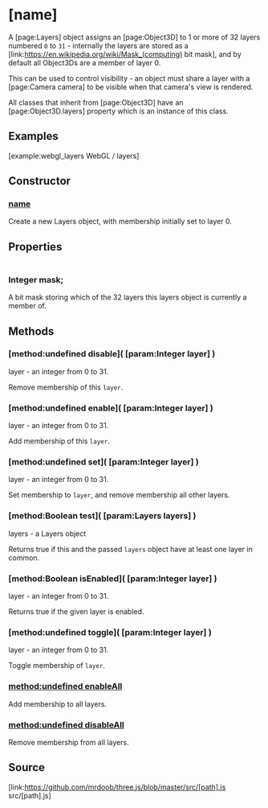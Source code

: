 # [name]

A [page:Layers] object assigns an [page:Object3D] to 1 or more of 32 layers
numbered `0` to `31` - internally the layers are stored as a
[link:https://en.wikipedia.org/wiki/Mask_(computing) bit mask], and by default
all Object3Ds are a member of layer 0.  
  
This can be used to control visibility - an object must share a layer with a
[page:Camera camera] to be visible when that camera's view is rendered.  
  
All classes that inherit from [page:Object3D] have an [page:Object3D.layers]
property which is an instance of this class.

## Examples

[example:webgl_layers WebGL / layers]

## Constructor

### [name]()

Create a new Layers object, with membership initially set to layer 0.

## Properties

### <br/> Integer mask; <br/>

A bit mask storing which of the 32 layers this layers object is currently a
member of.

## Methods

### [method:undefined disable]( [param:Integer layer] )

layer - an integer from 0 to 31.  
  
Remove membership of this `layer`.

### [method:undefined enable]( [param:Integer layer] )

layer - an integer from 0 to 31.  
  
Add membership of this `layer`.

### [method:undefined set]( [param:Integer layer] )

layer - an integer from 0 to 31.  
  
Set membership to `layer`, and remove membership all other layers.

### [method:Boolean test]( [param:Layers layers] )

layers - a Layers object  
  
Returns true if this and the passed `layers` object have at least one layer in
common.

### [method:Boolean isEnabled]( [param:Integer layer] )

layer - an integer from 0 to 31.  
  
Returns true if the given layer is enabled.

### [method:undefined toggle]( [param:Integer layer] )

layer - an integer from 0 to 31.  
  
Toggle membership of `layer`.

### [method:undefined enableAll]()

Add membership to all layers.

### [method:undefined disableAll]()

Remove membership from all layers.

## Source

[link:https://github.com/mrdoob/three.js/blob/master/src/[path].js
src/[path].js]

